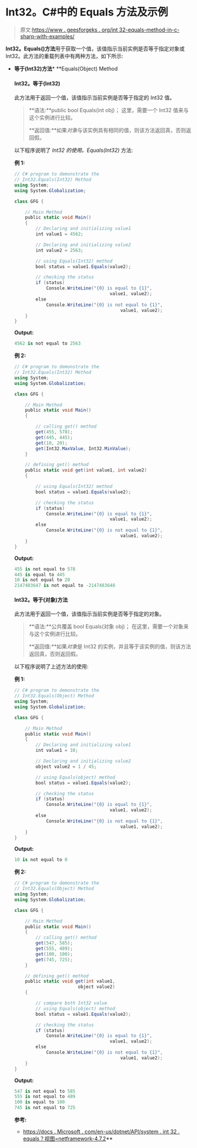 # Int32。C#中的 Equals 方法及示例

> 原文:[https://www . geesforgeks . org/int 32-equals-method-in-c-sharp-with-examples/](https://www.geeksforgeeks.org/int32-equals-method-in-c-sharp-with-examples/)

**Int32。Equals()方法**用于获取一个值，该值指示当前实例是否等于指定对象或 Int32。此方法的重载列表中有两种方法，如下所示:

*   **等于(Int32)方法***   **Equals(Object) Method

    #### Int32。等于(Int32)

    此方法用于返回一个值，该值指示当前实例是否等于指定的 Int32 值。

    > **语法:**public bool Equals(int obj)；
    > 这里，需要一个 Int32 值来与这个实例进行比较。
    > 
    > **返回值:**如果*对象*与该实例具有相同的值，则该方法返回真，否则返回假。

    以下程序说明了 *Int32 的使用。Equals(Int32)* 方法:

    **例 1:**

    ```cs
    // C# program to demonstrate the
    // Int32.Equals(Int32) Method
    using System;
    using System.Globalization;

    class GFG {

        // Main Method
        public static void Main()
        {
            // Declaring and initializing value1
            int value1 = 4562;

            // Declaring and initializing value2
            int value2 = 2563;

            // using Equals(Int32) method
            bool status = value1.Equals(value2);

            // checking the status
            if (status)
                Console.WriteLine("{0} is equal to {1}",
                                        value1, value2);
            else
                Console.WriteLine("{0} is not equal to {1}",
                                            value1, value2);
        }
    }
    ```

    **Output:**

    ```cs
    4562 is not equal to 2563

    ```

    **例 2:**

    ```cs
    // C# program to demonstrate the
    // Int32.Equals(Int32) Method
    using System;
    using System.Globalization;

    class GFG {

        // Main Method
        public static void Main()
        {

            // calling get() method
            get(455, 578);
            get(445, 445);
            get(10, 20);
            get(Int32.MaxValue, Int32.MinValue);
        }

        // defining get() method
        public static void get(int value1, int value2)
        {

            // using Equals(Int32) method
            bool status = value1.Equals(value2);

            // checking the status
            if (status)
                Console.WriteLine("{0} is equal to {1}",
                                        value1, value2);
            else
                Console.WriteLine("{0} is not equal to {1}",
                                            value1, value2);
        }
    }
    ```

    **Output:**

    ```cs
    455 is not equal to 578
    445 is equal to 445
    10 is not equal to 20
    2147483647 is not equal to -2147483648

    ```

    #### Int32。等于(对象)方法

    此方法用于返回一个值，该值指示当前实例是否等于指定的对象。

    > **语法:**公共覆盖 bool Equals(对象 obj)；
    > 在这里，需要一个对象来与这个实例进行比较。
    > 
    > **返回值:**如果*对象*是 Int32 的实例，并且等于该实例的值，则该方法返回真，否则返回假。

    以下程序说明了上述方法的使用:

    **例 1:**

    ```cs
    // C# program to demonstrate the
    // Int32.Equals(Object) Method
    using System;
    using System.Globalization;

    class GFG {

        // Main Method
        public static void Main()
        {
            // Declaring and initializing value1
            int value1 = 10;

            // Declaring and initializing value2
            object value2 = 1 / 45;

            // using Equals(object) method
            bool status = value1.Equals(value2);

            // checking the status
            if (status)
                Console.WriteLine("{0} is equal to {1}",
                                        value1, value2);
            else
                Console.WriteLine("{0} is not equal to {1}",
                                            value1, value2);
        }
    }
    ```

    **Output:**

    ```cs
    10 is not equal to 0

    ```

    **例 2:**

    ```cs
    // C# program to demonstrate the
    // Int32.Equals(Object) Method
    using System;
    using System.Globalization;

    class GFG {

        // Main Method
        public static void Main()
        {
            // calling get() method
            get(547, 585);
            get(555, 489);
            get(100, 100);
            get(745, 725);
        }

        // defining get() method
        public static void get(int value1, 
                            object value2)
        {

            // compare both Int32 value
            // using Equals(object) method
            bool status = value1.Equals(value2);

            // checking the status
            if (status)
                Console.WriteLine("{0} is equal to {1}",
                                        value1, value2);
            else
                Console.WriteLine("{0} is not equal to {1}",
                                            value1, value2);
        }
    }
    ```

    **Output:**

    ```cs
    547 is not equal to 585
    555 is not equal to 489
    100 is equal to 100
    745 is not equal to 725

    ```

    **参考:**

    *   [https://docs . Microsoft . com/en-us/dotnet/API/system . int 32 . equals？视图=netframework-4.7.2](https://docs.microsoft.com/en-us/dotnet/api/system.int32.equals?view=netframework-4.7.2)**